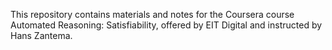 This repository contains materials and notes for the Coursera course Automated Reasoning: Satisfiability, offered by EIT Digital and instructed by Hans Zantema.
